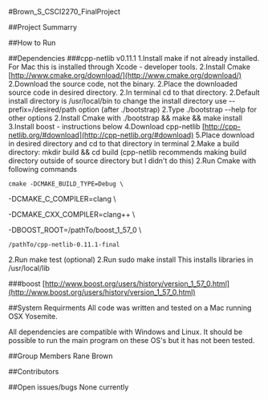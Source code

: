 #Brown_S_CSCI2270_FinalProject

##Project Summarry


##How to Run

##Dependencies
###cpp-netlib v0.11.1
1.Install make if not already installed. For Mac this is installed through Xcode - developer tools.
2.Install Cmake [http://www.cmake.org/download/](http://www.cmake.org/download/)
  2.Download the source code, not the binary.
  2.Place the downloaded source code in desired directory.
  2.In terminal cd to that directory.
  2.Default install directory is /usr/local/bin to change the install directory use --prefix=/desired/path option (after ./bootstrap)
  2.Type ./bootstrap --help for other options
  2.Install Cmake with ./bootstrap && make && make install
3.Install boost - instructions below
4.Download cpp-netlib [http://cpp-netlib.org/#download](http://cpp-netlib.org/#download)
5.Place download in desired directory and cd to that directory in terminal
  2.Make a build directory: mkdir build && cd build (cpp-netlib recommends making build directory outside of source directory but I didn't do this)
  2.Run Cmake with following commands

	cmake -DCMAKE_BUILD_TYPE=Debug \
    
   -DCMAKE_C_COMPILER=clang   \
       
   -DCMAKE_CXX_COMPILER=clang++ \
    
   -DBOOST_ROOT=/pathTo/boost_1_57_0 \

    /pathTo/cpp-netlib-0.11.1-final
  2.Run make test (optional)
  2.Run sudo make install
   This installs libraries in /usr/local/lib

###boost [http://www.boost.org/users/history/version_1_57_0.html](http://www.boost.org/users/history/version_1_57_0.html)

##System Requirments
All code was written and tested on a Mac running OSX Yosemite. 

All dependencies are compatible with Windows and Linux. It should be possible to run the main program on these OS's but it has not been tested.

##Group Members
Rane Brown

##Contributors

##Open issues/bugs
None currently 
